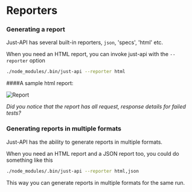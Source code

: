 # Reporters


### Generating a report ###
Just-API has several built-in reporters, `json`, 'specs', 'html' etc.

When you need an HTML report, you can invoke just-api with the `--reporter` option

```sh
./node_modules/.bin/just-api --reporter html
```

####A sample html report:

![Report](../img/html-report.png)

_Did you notice that the report has all request, response details for failed tests?_

### Generating reports in multiple formats ###

Just-API has the ability to generate reports in multiple formats.

When you need an HTML report and a JSON report too, you could do something like this

```sh
./node_modules/.bin/just-api --reporter html,json
```

This way you can generate reports in multiple formats for the same run.
